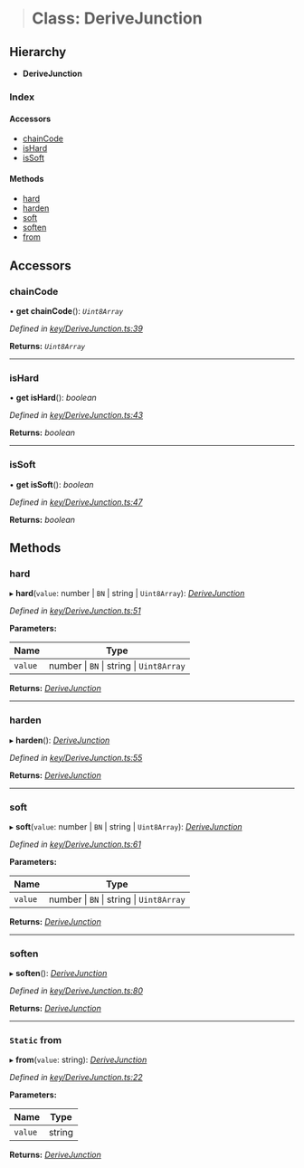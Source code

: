 > # Class: DeriveJunction

## Hierarchy

* **DeriveJunction**

### Index

#### Accessors

* [chainCode](_key_derivejunction_.derivejunction.md#chaincode)
* [isHard](_key_derivejunction_.derivejunction.md#ishard)
* [isSoft](_key_derivejunction_.derivejunction.md#issoft)

#### Methods

* [hard](_key_derivejunction_.derivejunction.md#hard)
* [harden](_key_derivejunction_.derivejunction.md#harden)
* [soft](_key_derivejunction_.derivejunction.md#soft)
* [soften](_key_derivejunction_.derivejunction.md#soften)
* [from](_key_derivejunction_.derivejunction.md#static-from)

## Accessors

###  chainCode

• **get chainCode**(): *`Uint8Array`*

*Defined in [key/DeriveJunction.ts:39](https://github.com/polkadot-js/common/blob/fcdec01/packages/util-crypto/src/key/DeriveJunction.ts#L39)*

**Returns:** *`Uint8Array`*

___

###  isHard

• **get isHard**(): *boolean*

*Defined in [key/DeriveJunction.ts:43](https://github.com/polkadot-js/common/blob/fcdec01/packages/util-crypto/src/key/DeriveJunction.ts#L43)*

**Returns:** *boolean*

___

###  isSoft

• **get isSoft**(): *boolean*

*Defined in [key/DeriveJunction.ts:47](https://github.com/polkadot-js/common/blob/fcdec01/packages/util-crypto/src/key/DeriveJunction.ts#L47)*

**Returns:** *boolean*

## Methods

###  hard

▸ **hard**(`value`: number | `BN` | string | `Uint8Array`): *[DeriveJunction](_key_derivejunction_.derivejunction.md)*

*Defined in [key/DeriveJunction.ts:51](https://github.com/polkadot-js/common/blob/fcdec01/packages/util-crypto/src/key/DeriveJunction.ts#L51)*

**Parameters:**

Name | Type |
------ | ------ |
`value` | number \| `BN` \| string \| `Uint8Array` |

**Returns:** *[DeriveJunction](_key_derivejunction_.derivejunction.md)*

___

###  harden

▸ **harden**(): *[DeriveJunction](_key_derivejunction_.derivejunction.md)*

*Defined in [key/DeriveJunction.ts:55](https://github.com/polkadot-js/common/blob/fcdec01/packages/util-crypto/src/key/DeriveJunction.ts#L55)*

**Returns:** *[DeriveJunction](_key_derivejunction_.derivejunction.md)*

___

###  soft

▸ **soft**(`value`: number | `BN` | string | `Uint8Array`): *[DeriveJunction](_key_derivejunction_.derivejunction.md)*

*Defined in [key/DeriveJunction.ts:61](https://github.com/polkadot-js/common/blob/fcdec01/packages/util-crypto/src/key/DeriveJunction.ts#L61)*

**Parameters:**

Name | Type |
------ | ------ |
`value` | number \| `BN` \| string \| `Uint8Array` |

**Returns:** *[DeriveJunction](_key_derivejunction_.derivejunction.md)*

___

###  soften

▸ **soften**(): *[DeriveJunction](_key_derivejunction_.derivejunction.md)*

*Defined in [key/DeriveJunction.ts:80](https://github.com/polkadot-js/common/blob/fcdec01/packages/util-crypto/src/key/DeriveJunction.ts#L80)*

**Returns:** *[DeriveJunction](_key_derivejunction_.derivejunction.md)*

___

### `Static` from

▸ **from**(`value`: string): *[DeriveJunction](_key_derivejunction_.derivejunction.md)*

*Defined in [key/DeriveJunction.ts:22](https://github.com/polkadot-js/common/blob/fcdec01/packages/util-crypto/src/key/DeriveJunction.ts#L22)*

**Parameters:**

Name | Type |
------ | ------ |
`value` | string |

**Returns:** *[DeriveJunction](_key_derivejunction_.derivejunction.md)*